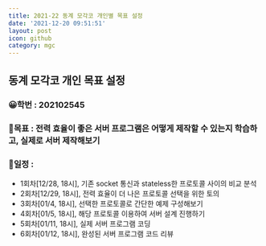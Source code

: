 ```yaml
---
title: 2021-22 동계 모각코 개인별 목표 설정
date: '2021-12-20 09:51:51'
layout: post
icon: github
category: mgc
---
```


## 동계 모각코 개인 목표 설정
### 😀학번 : 202102545
### 🎡목표 : 전력 효율이 좋은 서버 프로그램은 어떻게 제작할 수 있는지 학습하고, 실제로 서버 제작해보기



### 📄일정 :
- 1회차\[12/28, 18시],  기존 socket 통신과 stateless한 프로토콜 사이의 비교 분석
- 2회차\[12/29, 18시],  전력 효율이 더 나은 프로토콜 선택을 위한 토의
- 3회차\[01/4, 18시],  선택한 프로토콜로 간단한 예제 구성해보기
- 4회차\[01/5, 18시],  해당 프로토콜 이용하여 서버 설계 진행하기
- 5회차\[01/11, 18시],  실제 서버 프로그램 코딩
- 6회차\[01/12, 18시],  완성된 서버 프로그램 코드 리뷰

